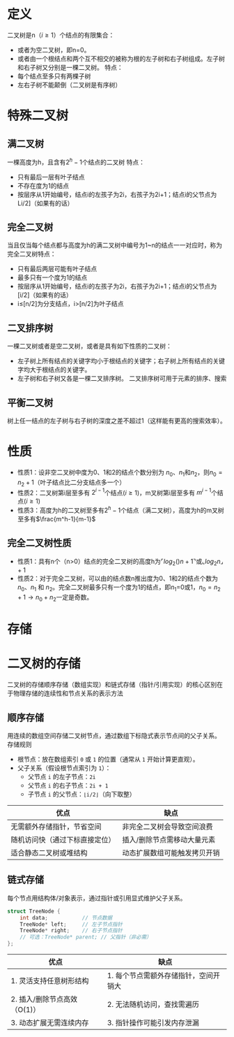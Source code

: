 # 定义
二叉树是n（$i\geq1$）个结点的有限集合：
- 或者为空二叉树，即n=0。
- 或者由一个根结点和两个互不相交的被称为根的左子树和右子树组成。左子树和右子树又分别是一棵二叉树。
特点：
- 每个结点至多只有两棵子树
- 左右子树不能颠倒（二叉树是有序树）

# 特殊二叉树
## 满二叉树
一棵高度为h，且含有$2^h-1$个结点的二叉树
特点：
- 只有最后一层有叶子结点
- 不存在度为1的结点
- 按层序从1开始编号，结点i的左孩子为2i，右孩子为2i+1；结点i的父节点为Li/2]（如果有的话）
## 完全二叉树
当且仅当每个结点都与高度为h的满二叉树中编号为1~n的结点一一对应时，称为完全二叉树特点：
- 只有最后两层可能有叶子结点
- 最多只有一个度为1的结点
- 按层序从1开始编号，结点i的左孩子为2i，右孩子为2i+1；结点i的父节点为\[i/2\]（如果有的话）
- i≤\[n/2\]为分支结点，i>\[n/2\]为叶子结点

## 二叉排序树
一棵二叉树或者是空二叉树，或者是具有如下性质的二叉树：
- 左子树上所有结点的关键字均小于根结点的关键字；右子树上所有结点的关键字均大于根结点的关键字。
- 左子树和右子树又各是一棵二叉排序树。
二叉排序树可用于元素的排序、搜索

## 平衡二叉树
树上任一结点的左子树与右子树的深度之差不超过1（这样能有更高的搜索效率）。

# 性质
- 性质1：设非空二叉树中度为0、1和2的结点个数分别为 $n_0$、$n_1$和$n_2$，则$n_0=n_2+1$（叶子结点比二分支结点多一个）
- 性质2：二叉树第i层至多有 $2^{i-1}$个结点($i\geq1$)，m叉树第i层至多有 $m^{i-1}$个结点($i\geq1$)
- 性质3：高度为h的二叉树至多有$2^h-1$个结点（满二叉树），高度为h的m叉树至多有$\frac{m^h-1}{m-1}$
## 完全二叉树性质
- 性质1：具有n个（n>0）结点的完全二叉树的高度h为$\ulcorner log_2()n+1 \urcorner$或$\llcorner log_2n\lrcorner+1$
- 性质2：对于完全二叉树，可以由的结点数n推出度为0、1和2的结点个数为$n_0$、$n_1$ 和 $n_2$。完全二叉树最多只有一个度为1的结点，即$n_1$=0或1，$n_0=n_2+1 \rightarrow n_0+n_2$一定是奇数。

# 存储
# 二叉树的存储
二叉树的存储顺序存储（数组实现）和链式存储（指针/引用实现）的核心区别在于物理存储的连续性和节点关系的表示方法
## 顺序存储
用连续的数组空间存储二叉树节点，通过数组下标隐式表示节点间的父子关系。
存储规则
- 根节点：放在数组索引 `0` 或 `1` 的位置（通常从 `1` 开始计算更直观）。
- 父子关系（假设根节点索引为 `1`）：
    - 父节点 `i` 的左子节点：`2i`
    - 父节点 `i` 的右子节点：`2i + 1`
    - 子节点 `i` 的父节点：`⌊i/2⌋`（向下取整）

| 优点              | 缺点             |
| --------------- | -------------- |
| 无需额外存储指针，节省空间   | 非完全二叉树会导致空间浪费  |
| 随机访问快（通过下标直接定位） | 插入/删除节点需移动大量元素 |
| 适合静态二叉树或堆结构     | 动态扩展数组可能触发拷贝开销 |
## 链式存储
每个节点用结构体/对象表示，通过指针或引用显式维护父子关系。

```c
struct TreeNode {
    int data;           // 节点数据
    TreeNode* left;     // 左子节点指针
    TreeNode* right;    // 右子节点指针
    // 可选：TreeNode* parent; // 父指针（非必需）
};
```

|**优点**|**缺点**|
|---|---|
|1. 灵活支持任意树形结构|1. 每个节点需额外存储指针，空间开销大|
|2. 插入/删除节点高效（O(1)）|2. 无法随机访问，查找需遍历|
|3. 动态扩展无需连续内存|3. 指针操作可能引发内存泄漏|
